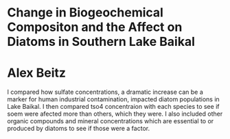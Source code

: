 # Change in Biogeochemical Compositon and the Affect on Diatoms in Southern Lake Baikal
# Alex Beitz

I compared how sulfate concentrations, a dramatic increase can be a marker for human industrial contamination, impacted diatom populations in Lake Baikal. I then compared tso4 concentraion with each species to see if soem were afected more than others, which they were. I also included other organic compounds and mineral concentrations which are essential to or produced by diatoms to see if those were a factor. 